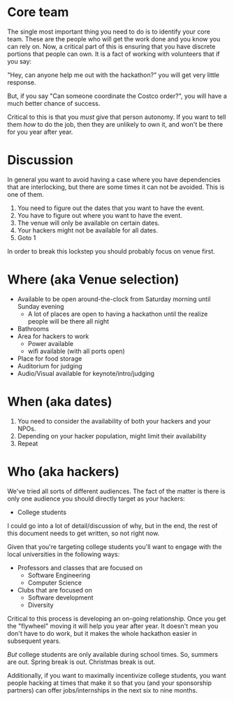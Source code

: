 # Core team

The single most important thing you need to do is to identify your core team.  These are the people who will get the work done and you know you can rely on.  Now, a critical part of this is ensuring that you have discrete portions that people can own.  It is a fact of working with volunteers that if you say:

"Hey, can anyone help me out with the hackathon?" you will get very little response.

But, if you say "Can someone coordinate the Costco order?", you will have a much better chance of success.

Critical to this is that you *must* give that person autonomy.  If you want to tell them _how_ to do the job, then they are unlikely to own it, and won't be there for you year after year.


# Discussion

In general you want to avoid having a case where you have dependencies that are interlocking, but there are some times it can not be avoided.  This is one of them.

1. You need to figure out the dates that you want to have the event.
2. You have to figure out where you want to have the event.
3. The venue will only be available on certain dates.
4. Your hackers might not be available for all dates.
5. Goto 1

In order to break this lockstep you should probably focus on venue first.

# Where (aka Venue selection)

* Available to be open around-the-clock from Saturday morning until Sunday evening
  * A lot of places are open to having a hackathon until the realize people will be there all night
* Bathrooms
* Area for hackers to work
  * Power available
  * wifi available (with all ports open)
* Place for food storage
* Auditorium for judging
* Audio/Visual available for keynote/intro/judging

# When (aka dates) 

1. You need to consider the availability of both your hackers and your NPOs. 
2. Depending on your hacker population, might limit their availability
3. Repeat

# Who (aka hackers)

We've tried all sorts of different audiences.  The fact of the matter is there is only one audience you should directly target as your hackers:
* College students

I could go into a lot of detail/discussion of why, but in the end, the rest of this document needs to get written, so not right now.

Given that you're targeting college students you'll want to engage with the local universities in the following ways:
* Professors and classes that are focused on
  * Software Engineering
  * Computer Science
* Clubs that are focused on
  * Software development
  * Diversity

Critical to this process is developing an on-going relationship.  Once you get the "flywheel" moving it will help you year after year.  It doesn't mean you don't have to do work, but it makes the whole hackathon easier in subsequent years.

*But* college students are only available during school times.  So, summers are out.  Spring break is out.  Christmas break is out.

Additionally, if you want to maximally incentivize college students, you want people hacking at times that make it so that you (and your sponsorship partners) can offer jobs/internships in the next six to nine months.
